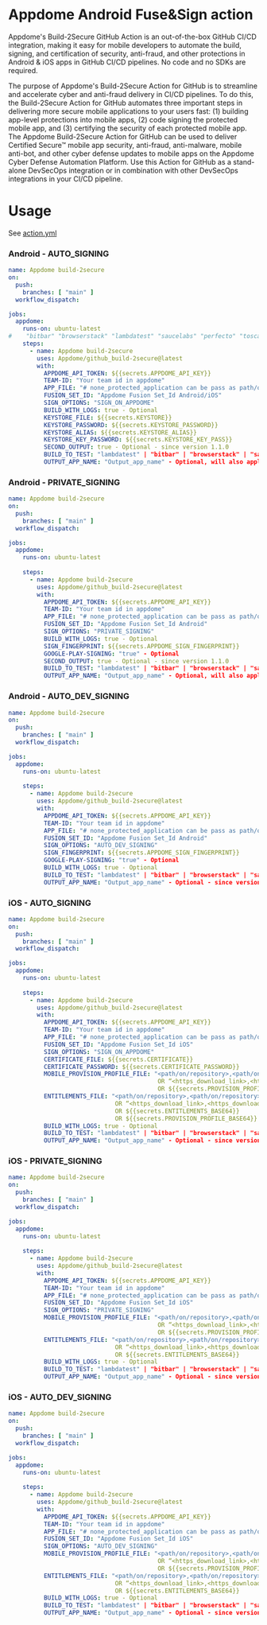 # Appdome Android Fuse&Sign action

Appdome's Build-2Secure GitHub Action is an out-of-the-box GitHub CI/CD integration, making it easy for mobile developers to automate the build, signing, and certification of security, anti-fraud, and other protections in Android & iOS apps in GitHub CI/CD pipelines. No code and no SDKs are required.

The purpose of Appdome's Build-2Secure Action for GitHub is to streamline and accelerate cyber and anti-fraud delivery in CI/CD pipelines. To do this, the Build-2Secure Action for GitHub automates three important steps in delivering more secure mobile applications to your users fast: (1) building app-level protections into mobile apps, (2) code signing the protected mobile app, and (3) certifying the security of each protected mobile app. The Appdome Build-2Secure Action for GitHub can be used to deliver Certified Secure™ mobile app security, anti-fraud, anti-malware, mobile anti-bot, and other cyber defense updates to mobile apps on the Appdome Cyber Defense Automation Platform. Use this Action for GitHub as a stand-alone DevSecOps integration or in combination with other DevSecOps integrations in your CI/CD pipeline.  


# Usage

See [action.yml](action.yml)

### Android - AUTO_SIGNING
```yaml
name: Appdome build-2secure
on:
  push:
    branches: [ "main" ]
  workflow_dispatch:

jobs:
  appdome:
    runs-on: ubuntu-latest
#    "bitbar" "browserstack" "lambdatest" "saucelabs" "perfecto" "tosca" "aws_device_farm" "firebase" "kobiton" "None"
    steps:
      - name: Appdome build-2secure
        uses: Appdome/github_build-2secure@latest
        with:
          APPDOME_API_TOKEN: ${{secrets.APPDOME_API_KEY}}
          TEAM-ID: "Your team id in appdome"
          APP_FILE: "# none_protected_application can be pass as path/on/repository OR https://download_link"
          FUSION_SET_ID: "Appdome Fusion Set_Id Android/iOS"
          SIGN_OPTIONS: "SIGN_ON_APPDOME"
          BUILD_WITH_LOGS: true - Optional
          KEYSTORE_FILE: ${{secrets.KEYSTORE}}
          KEYSTORE_PASSWORD: ${{secrets.KEYSTORE_PASSWORD}}
          KEYSTORE_ALIAS: ${{secrets.KEYSTORE_ALIAS}}
          KEYSTORE_KEY_PASSWORD: ${{secrets.KEYSTORE_KEY_PASS}}
          SECOND_OUTPUT: true - Optional - since version 1.1.0
          BUILD_TO_TEST: "lambdatest" | "bitbar" | "browserstack" | "saucelabs" | "perfecto" | "tosca" | "aws_device_farm" | "firebase" | "kobiton" | "None" | "katalon" - Optional - since version 1.1.0
          OUTPUT_APP_NAME: "Output_app_name" - Optional, will also apply for second output universal apk  - since version 1.2.0. # Note: Since version 1.3.2, this also supports a full path.
```

### Android - PRIVATE_SIGNING
```yaml
name: Appdome build-2secure
on:
  push:
    branches: [ "main" ]
  workflow_dispatch:

jobs:
  appdome:
    runs-on: ubuntu-latest
    
    steps:
      - name: Appdome build-2secure
        uses: Appdome/github_build-2secure@latest
        with:
          APPDOME_API_TOKEN: ${{secrets.APPDOME_API_KEY}}
          TEAM-ID: "Your team id in appdome"
          APP_FILE: "# none_protected_application can be pass as path/on/repository OR https://download_link"
          FUSION_SET_ID: "Appdome Fusion Set_Id Android"
          SIGN_OPTIONS: "PRIVATE_SIGNING"
          BUILD_WITH_LOGS: true - Optional
          SIGN_FINGERPRINT: ${{secrets.APPDOME_SIGN_FINGERPRINT}}
          GOOGLE-PLAY-SIGNING: "true" - Optional
          SECOND_OUTPUT: true - Optional - since version 1.1.0
          BUILD_TO_TEST: "lambdatest" | "bitbar" | "browserstack" | "saucelabs" | "perfecto" | "tosca" | "aws_device_farm" | "firebase" | "kobiton" | "katalon" | "None"  - Optional - since version 1.1.0
          OUTPUT_APP_NAME: "Output_app_name" - Optional, will also apply for second output universal apk  - since version 1.2.0. # Note: Since version 1.3.2, this also supports a full path.
```

### Android - AUTO_DEV_SIGNING
```yaml
name: Appdome build-2secure
on:
  push:
    branches: [ "main" ]
  workflow_dispatch:

jobs:
  appdome:
    runs-on: ubuntu-latest
    
    steps:
      - name: Appdome build-2secure
        uses: Appdome/github_build-2secure@latest
        with:
          APPDOME_API_TOKEN: ${{secrets.APPDOME_API_KEY}}
          TEAM-ID: "Your team id in appdome"
          APP_FILE: "# none_protected_application can be pass as path/on/repository OR https://download_link"
          FUSION_SET_ID: "Appdome Fusion Set_Id Android"
          SIGN_OPTIONS: "AUTO_DEV_SIGNING"
          SIGN_FINGERPRINT: ${{secrets.APPDOME_SIGN_FINGERPRINT}}
          GOOGLE-PLAY-SIGNING: "true" - Optional
          BUILD_WITH_LOGS: true - Optional
          BUILD_TO_TEST: "lambdatest" | "bitbar" | "browserstack" | "saucelabs" | "perfecto" | "tosca" | "aws_device_farm" | "firebase" | "kobiton" | "katalon" | "None" - Optional - since version 1.1.0
          OUTPUT_APP_NAME: "Output_app_name" - Optional - since version 1.2.0. # Note: Since version 1.3.2, this also supports a full path.
```

### iOS - AUTO_SIGNING
```yaml
name: Appdome build-2secure
on:
  push:
    branches: [ "main" ]
  workflow_dispatch:

jobs:
  appdome:
    runs-on: ubuntu-latest
    
    steps:
      - name: Appdome build-2secure
        uses: Appdome/github_build-2secure@latest
        with:
          APPDOME_API_TOKEN: ${{secrets.APPDOME_API_KEY}}
          TEAM-ID: "Your team id in appdome"
          APP_FILE: "# none_protected_application can be pass as path/on/repository OR https://download_link"
          FUSION_SET_ID: "Appdome Fusion Set_Id iOS"
          SIGN_OPTIONS: "SIGN_ON_APPDOME"
          CERTIFICATE_FILE: ${{secrets.CERTIFICATE}}
          CERTIFICATE_PASSWORD: ${{secrets.CERTIFICATE_PASSWORD}}
          MOBILE_PROVISION_PROFILE_FILE: "<path/on/repository>,<path/on/repository>" ...
                                          OR “<https_download_link>,<https_download_link>” ...
                                          OR ${{secrets.PROVISION_PROFILE_BASE64}}
          ENTITLEMENTS_FILE: "<path/on/repository>,<path/on/repository>" ...
                              OR “<https_download_link>,<https_download_link>” ...
                              OR ${{secrets.ENTITLEMENTS_BASE64}}
                              OR ${{secrets.PROVISION_PROFILE_BASE64}}
          BUILD_WITH_LOGS: true - Optional
          BUILD_TO_TEST: "lambdatest" | "bitbar" | "browserstack" | "saucelabs" | "perfecto" | "tosca" | "aws_device_farm" | "firebase" | "kobiton" | "katalon" | "None" - Optional - since version 1.1.0
          OUTPUT_APP_NAME: "Output_app_name" - Optional - since version 1.2.0. # Note: Since version 1.3.2, this also supports a full path.
```

### iOS - PRIVATE_SIGNING
```yaml
name: Appdome build-2secure
on:
  push:
    branches: [ "main" ]
  workflow_dispatch:

jobs:
  appdome:
    runs-on: ubuntu-latest
    
    steps:
      - name: Appdome build-2secure
        uses: Appdome/github_build-2secure@latest
        with:
          APPDOME_API_TOKEN: ${{secrets.APPDOME_API_KEY}}
          TEAM-ID: "Your team id in appdome"
          APP_FILE: "# none_protected_application can be pass as path/on/repository OR https://download_link"
          FUSION_SET_ID: "Appdome Fusion Set_Id iOS"
          SIGN_OPTIONS: "PRIVATE_SIGNING"
          MOBILE_PROVISION_PROFILE_FILE: "<path/on/repository>,<path/on/repository>" ...
                                          OR “<https_download_link>,<https_download_link>” ...
                                          OR ${{secrets.PROVISION_PROFILE_BASE64}}
          ENTITLEMENTS_FILE: "<path/on/repository>,<path/on/repository>" ...
                              OR “<https_download_link>,<https_download_link>” ...
                              OR ${{secrets.ENTITLEMENTS_BASE64}}
          BUILD_WITH_LOGS: true - Optional
          BUILD_TO_TEST: "lambdatest" | "bitbar" | "browserstack" | "saucelabs" | "perfecto" | "tosca" | "aws_device_farm" | "firebase" | "kobiton" | "katalon" | "None" - Optional - since version 1.1.0
          OUTPUT_APP_NAME: "Output_app_name" - Optional - since version 1.2.0. # Note: Since version 1.3.2, this also supports a full path.
```

### iOS - AUTO_DEV_SIGNING
```yaml
name: Appdome build-2secure
on:
  push:
    branches: [ "main" ]
  workflow_dispatch:

jobs:
  appdome:
    runs-on: ubuntu-latest
    
    steps:
      - name: Appdome build-2secure
        uses: Appdome/github_build-2secure@latest
        with:
          APPDOME_API_TOKEN: ${{secrets.APPDOME_API_KEY}}
          TEAM-ID: "Your team id in appdome"
          APP_FILE: "# none_protected_application can be pass as path/on/repository OR https://download_link"
          FUSION_SET_ID: "Appdome Fusion Set_Id iOS"
          SIGN_OPTIONS: "AUTO_DEV_SIGNING"
          MOBILE_PROVISION_PROFILE_FILE: "<path/on/repository>,<path/on/repository>" ...
                                          OR “<https_download_link>,<https_download_link>” ...
                                          OR ${{secrets.PROVISION_PROFILE_BASE64}}
          ENTITLEMENTS_FILE: "<path/on/repository>,<path/on/repository>" ...
                              OR “<https_download_link>,<https_download_link>” ...
                              OR ${{secrets.ENTITLEMENTS_BASE64}}
          BUILD_WITH_LOGS: true - Optional
          BUILD_TO_TEST: "lambdatest" | "bitbar" | "browserstack" | "saucelabs" | "perfecto" | "tosca" | "aws_device_farm" | "firebase" | "kobiton" | "katalon" | "None" - Optional - since version 1.1.0
          OUTPUT_APP_NAME: "Output_app_name" - Optional - since version 1.2.0. # Note: Since version 1.3.2, this also supports a full path.
```

